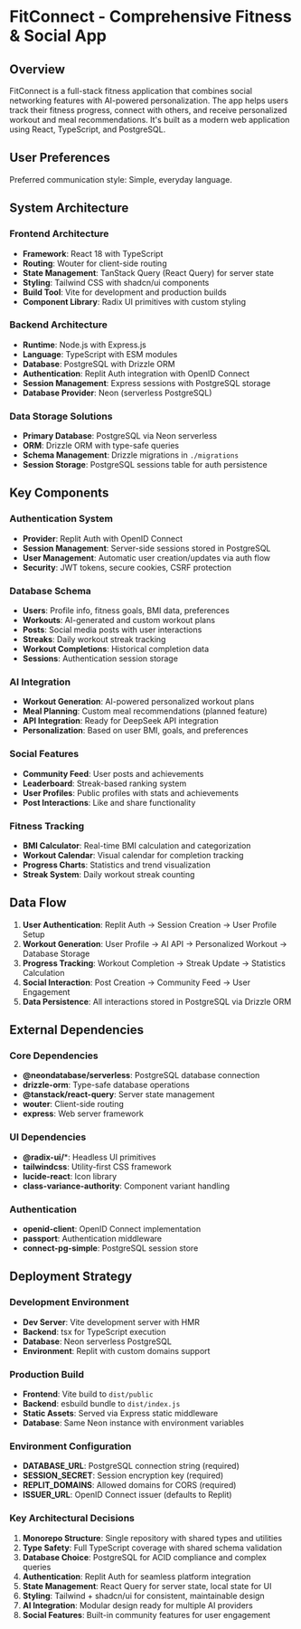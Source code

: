 # FitConnect - Comprehensive Fitness & Social App

## Overview

FitConnect is a full-stack fitness application that combines social networking features with AI-powered personalization. The app helps users track their fitness progress, connect with others, and receive personalized workout and meal recommendations. It's built as a modern web application using React, TypeScript, and PostgreSQL.

## User Preferences

Preferred communication style: Simple, everyday language.

## System Architecture

### Frontend Architecture
- **Framework**: React 18 with TypeScript
- **Routing**: Wouter for client-side routing
- **State Management**: TanStack Query (React Query) for server state
- **Styling**: Tailwind CSS with shadcn/ui components
- **Build Tool**: Vite for development and production builds
- **Component Library**: Radix UI primitives with custom styling

### Backend Architecture
- **Runtime**: Node.js with Express.js
- **Language**: TypeScript with ESM modules
- **Database**: PostgreSQL with Drizzle ORM
- **Authentication**: Replit Auth integration with OpenID Connect
- **Session Management**: Express sessions with PostgreSQL storage
- **Database Provider**: Neon (serverless PostgreSQL)

### Data Storage Solutions
- **Primary Database**: PostgreSQL via Neon serverless
- **ORM**: Drizzle ORM with type-safe queries
- **Schema Management**: Drizzle migrations in `./migrations`
- **Session Storage**: PostgreSQL sessions table for auth persistence

## Key Components

### Authentication System
- **Provider**: Replit Auth with OpenID Connect
- **Session Management**: Server-side sessions stored in PostgreSQL
- **User Management**: Automatic user creation/updates via auth flow
- **Security**: JWT tokens, secure cookies, CSRF protection

### Database Schema
- **Users**: Profile info, fitness goals, BMI data, preferences
- **Workouts**: AI-generated and custom workout plans
- **Posts**: Social media posts with user interactions
- **Streaks**: Daily workout streak tracking
- **Workout Completions**: Historical completion data
- **Sessions**: Authentication session storage

### AI Integration
- **Workout Generation**: AI-powered personalized workout plans
- **Meal Planning**: Custom meal recommendations (planned feature)
- **API Integration**: Ready for DeepSeek API integration
- **Personalization**: Based on user BMI, goals, and preferences

### Social Features
- **Community Feed**: User posts and achievements
- **Leaderboard**: Streak-based ranking system
- **User Profiles**: Public profiles with stats and achievements
- **Post Interactions**: Like and share functionality

### Fitness Tracking
- **BMI Calculator**: Real-time BMI calculation and categorization
- **Workout Calendar**: Visual calendar for completion tracking
- **Progress Charts**: Statistics and trend visualization
- **Streak System**: Daily workout streak counting

## Data Flow

1. **User Authentication**: Replit Auth → Session Creation → User Profile Setup
2. **Workout Generation**: User Profile → AI API → Personalized Workout → Database Storage
3. **Progress Tracking**: Workout Completion → Streak Update → Statistics Calculation
4. **Social Interaction**: Post Creation → Community Feed → User Engagement
5. **Data Persistence**: All interactions stored in PostgreSQL via Drizzle ORM

## External Dependencies

### Core Dependencies
- **@neondatabase/serverless**: PostgreSQL database connection
- **drizzle-orm**: Type-safe database operations
- **@tanstack/react-query**: Server state management
- **wouter**: Client-side routing
- **express**: Web server framework

### UI Dependencies
- **@radix-ui/***: Headless UI primitives
- **tailwindcss**: Utility-first CSS framework
- **lucide-react**: Icon library
- **class-variance-authority**: Component variant handling

### Authentication
- **openid-client**: OpenID Connect implementation
- **passport**: Authentication middleware
- **connect-pg-simple**: PostgreSQL session store

## Deployment Strategy

### Development Environment
- **Dev Server**: Vite development server with HMR
- **Backend**: tsx for TypeScript execution
- **Database**: Neon serverless PostgreSQL
- **Environment**: Replit with custom domains support

### Production Build
- **Frontend**: Vite build to `dist/public`
- **Backend**: esbuild bundle to `dist/index.js`
- **Static Assets**: Served via Express static middleware
- **Database**: Same Neon instance with environment variables

### Environment Configuration
- **DATABASE_URL**: PostgreSQL connection string (required)
- **SESSION_SECRET**: Session encryption key (required)
- **REPLIT_DOMAINS**: Allowed domains for CORS (required)
- **ISSUER_URL**: OpenID Connect issuer (defaults to Replit)

### Key Architectural Decisions

1. **Monorepo Structure**: Single repository with shared types and utilities
2. **Type Safety**: Full TypeScript coverage with shared schema validation
3. **Database Choice**: PostgreSQL for ACID compliance and complex queries
4. **Authentication**: Replit Auth for seamless platform integration
5. **State Management**: React Query for server state, local state for UI
6. **Styling**: Tailwind + shadcn/ui for consistent, maintainable design
7. **AI Integration**: Modular design ready for multiple AI providers
8. **Social Features**: Built-in community features for user engagement